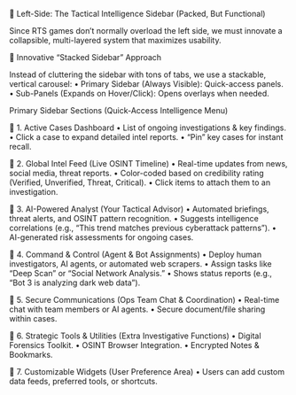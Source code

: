 📌 Left-Side: The Tactical Intelligence Sidebar (Packed, But Functional)

Since RTS games don’t normally overload the left side, we must innovate a collapsible, multi-layered system that maximizes usability.

🔳 Innovative “Stacked Sidebar” Approach

Instead of cluttering the sidebar with tons of tabs, we use a stackable, vertical carousel:
	•	Primary Sidebar (Always Visible): Quick-access panels.
	•	Sub-Panels (Expands on Hover/Click): Opens overlays when needed.

Primary Sidebar Sections (Quick-Access Intelligence Menu)

📌 1. Active Cases Dashboard
	•	List of ongoing investigations & key findings.
	•	Click a case to expand detailed intel reports.
	•	“Pin” key cases for instant recall.

📌 2. Global Intel Feed (Live OSINT Timeline)
	•	Real-time updates from news, social media, threat reports.
	•	Color-coded based on credibility rating (Verified, Unverified, Threat, Critical).
	•	Click items to attach them to an investigation.

📌 3. AI-Powered Analyst (Your Tactical Advisor)
	•	Automated briefings, threat alerts, and OSINT pattern recognition.
	•	Suggests intelligence correlations (e.g., “This trend matches previous cyberattack patterns”).
	•	AI-generated risk assessments for ongoing cases.

📌 4. Command & Control (Agent & Bot Assignments)
	•	Deploy human investigators, AI agents, or automated web scrapers.
	•	Assign tasks like “Deep Scan” or “Social Network Analysis.”
	•	Shows status reports (e.g., “Bot 3 is analyzing dark web data”).

📌 5. Secure Communications (Ops Team Chat & Coordination)
	•	Real-time chat with team members or AI agents.
	•	Secure document/file sharing within cases.

📌 6. Strategic Tools & Utilities (Extra Investigative Functions)
	•	Digital Forensics Toolkit.
	•	OSINT Browser Integration.
	•	Encrypted Notes & Bookmarks.

📌 7. Customizable Widgets (User Preference Area)
	•	Users can add custom data feeds, preferred tools, or shortcuts.